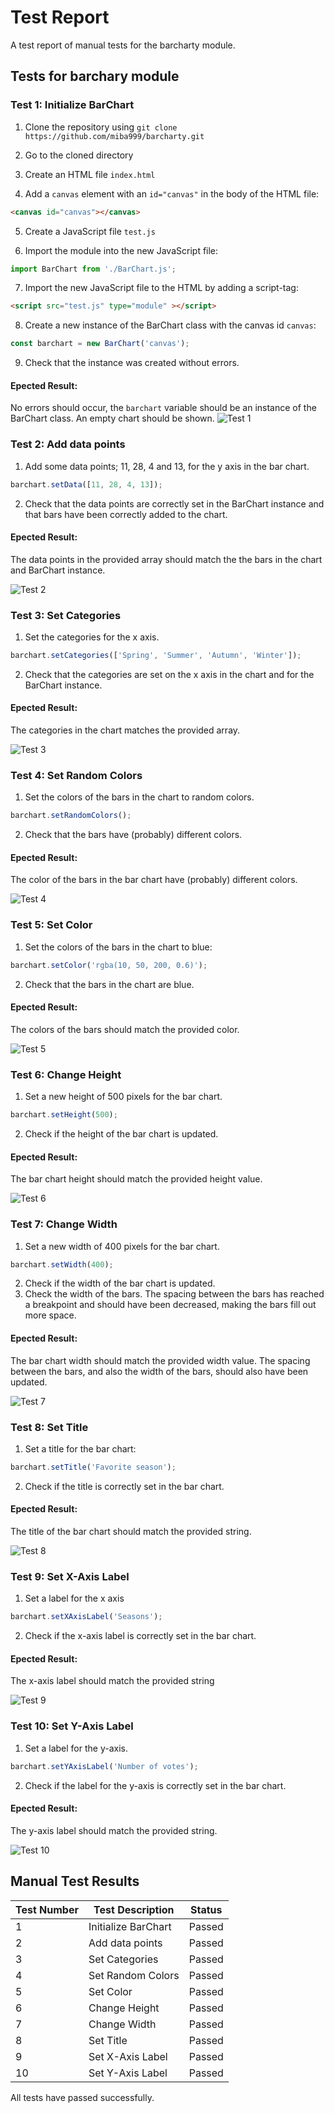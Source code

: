# Test Report
A test report of manual tests for the barcharty module.

## Tests for barchary module

### Test 1: Initialize BarChart
1. Clone the repository using `git clone https://github.com/miba999/barcharty.git`
   
2. Go to the cloned directory 
   
3. Create an HTML file `index.html`
   
4. Add a `canvas` element with an `id="canvas"` in the body of the HTML file:
```html
<canvas id="canvas"></canvas>
```

5. Create a JavaScript file `test.js`

6. Import the module into the new JavaScript file:
```js
import BarChart from './BarChart.js';
```

7. Import the new JavaScript file to the HTML by adding a script-tag:
```html
<script src="test.js" type="module" ></script>
```

8. Create a new instance of the BarChart class with the canvas id `canvas`:
```js
const barchart = new BarChart('canvas');
```

9. Check that the instance was created without errors.

#### Epected Result: 
No errors should occur, the `barchart` variable should be an instance of the BarChart class. An empty chart should be shown. 
![Test 1](.images/../images/test-report_test-1.png)

### Test 2: Add data points
1. Add some data points; 11, 28, 4 and 13, for the y axis in the bar chart.
```js
barchart.setData([11, 28, 4, 13]);
```

2. Check that the data points are correctly set in the BarChart instance and that bars have been correctly added to the chart.

#### Epected Result: 
The data points in the provided array should match the the bars in the chart and BarChart instance.

![Test 2](.images/../images/test-report_test-2.png)

### Test 3: Set Categories
1. Set the categories for the x axis. 

```js
barchart.setCategories(['Spring', 'Summer', 'Autumn', 'Winter']);
```

2. Check that the categories are set on the x axis in the chart and for the BarChart instance. 

#### Epected Result: 
The categories in the chart matches the provided array.

![Test 3](.images/../images/test-report_test-3.png)

### Test 4: Set Random Colors
1. Set the colors of the bars in the chart to random colors.
```js
barchart.setRandomColors();
```

2. Check that the bars have (probably) different colors. 
#### Epected Result: 
The color of the bars in the bar chart have (probably) different colors.

![Test 4](.images/../images/test-report_test-4.png)

### Test 5: Set Color
1. Set the colors of the bars in the chart to blue:
```js
barchart.setColor('rgba(10, 50, 200, 0.6)');
```

2. Check that the bars in the chart are blue. 

#### Epected Result:
The colors of the bars should match the provided color.

![Test 5](.images/../images/test-report_test-5.png) 

### Test 6: Change Height
1. Set a new height of 500 pixels for the bar chart.

```js
barchart.setHeight(500);
```

2. Check if the height of the bar chart is updated.

#### Epected Result: 
The bar chart height should match the provided height value.

![Test 6](.images/../images/test-report_test-6.png)

### Test 7: Change Width
1. Set a new width of 400 pixels for the bar chart.

```js
barchart.setWidth(400);
```

2. Check if the width of the bar chart is updated. 
3. Check the width of the bars. The spacing between the bars has reached a breakpoint and should have been decreased, making the bars fill out more space. 

#### Epected Result: 
The bar chart width should match the provided width value. The spacing between the bars, and also the width of the bars, should also have been updated.

![Test 7](.images/../images/test-report_test-7.png)

### Test 8: Set Title
1. Set a title for the bar chart:

```js
barchart.setTitle('Favorite season');
```
2. Check if the title is correctly set in the bar chart.

#### Epected Result: 
The title of the bar chart should match the provided string.

![Test 8](.images/../images/test-report_test-8.png)

### Test 9: Set X-Axis Label
1. Set a label for the x axis

```js
barchart.setXAxisLabel('Seasons');
```
2. Check if the x-axis label is correctly set in the bar chart.

#### Epected Result: 
The x-axis label should match the provided string

![Test 9](.images/../images/test-report_test-9.png)

### Test 10: Set Y-Axis Label
1. Set a label for the y-axis.

```js
barchart.setYAxisLabel('Number of votes');
```

2. Check if the label for the y-axis is correctly set in the bar chart.


#### Epected Result: 
The y-axis label should match the provided string. 

![Test 10](.images/../images/test-report_test-10.png)



## Manual Test Results


|**Test Number**|**Test Description**|**Status**|
|---|---|---|
|1|Initialize BarChart|Passed|
|2|Add data points|Passed|
|3|Set Categories|Passed|
|4|Set Random Colors|Passed|
|5|Set Color|Passed|
|6|Change Height|Passed|
|7|Change Width|Passed|
|8|Set Title|Passed|
|9|Set X-Axis Label|Passed|
|10|Set Y-Axis Label|Passed|













All tests have passed successfully.

